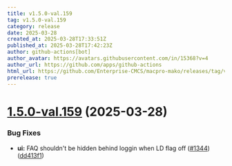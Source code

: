 ```yaml
---
title: v1.5.0-val.159
tag: v1.5.0-val.159
category: release
date: 2025-03-28
created_at: 2025-03-28T17:33:51Z
published_at: 2025-03-28T17:42:23Z
author: github-actions[bot]
author_avatar: https://avatars.githubusercontent.com/in/15368?v=4
author_url: https://github.com/apps/github-actions
html_url: https://github.com/Enterprise-CMCS/macpro-mako/releases/tag/v1.5.0-val.159
prerelease: true
---
```


# [1.5.0-val.159](https://github.com/Enterprise-CMCS/macpro-mako/compare/v1.5.0-val.158...v1.5.0-val.159) (2025-03-28)


### Bug Fixes

* **ui:** FAQ shouldn't be hidden behind loggin when LD flag off  ([#1344](https://github.com/Enterprise-CMCS/macpro-mako/issues/1344)) ([dd413f1](https://github.com/Enterprise-CMCS/macpro-mako/commit/dd413f1f99d88ee3929fca2762d17f5df7b49ea1))




